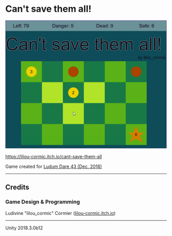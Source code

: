 # Can't save them all!

![](Cover.png)

https://lilou-cormic.itch.io/cant-save-them-all

Game created for [Ludum Dare 43 (Dec. 2018)](https://ldjam.com/events/ludum-dare/43/cant-save-them-all)

---

## Credits

### Game Design & Programming

Ludivine "lilou_cormic" Cormier ([lilou-cormic.itch.io](https://lilou-cormic.itch.io/))

---

Unity 2018.3.0b12
